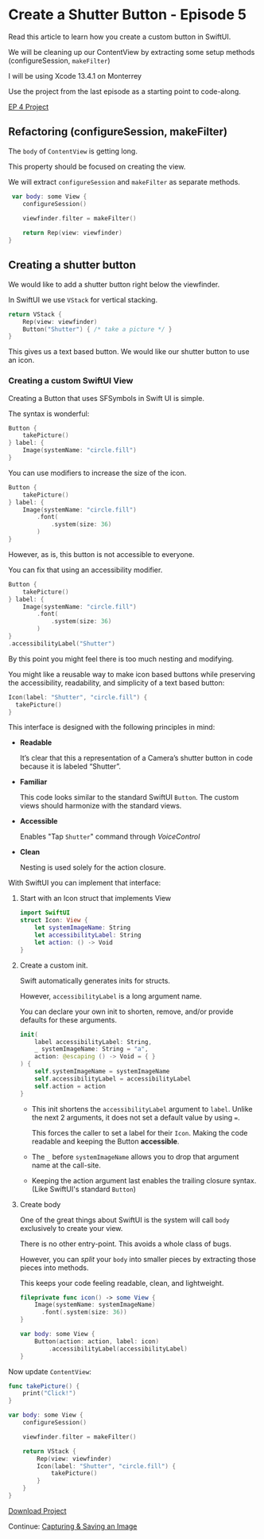 # Create a Shutter Button - Episode 5

<!-- statement of empowerment -->
Read this article to learn how you create a custom button in SwiftUI.

<!-- status update -->
We will be cleaning up our ContentView by extracting some setup methods (configureSession, `makeFilter`)

<!-- tool and environment version -->
I will be using Xcode 13.4.1 on Monterrey

<!-- call to action -->
Use the project from the last episode as a starting point to code-along.

<!-- material download -->
[EP 4 Project](https://github.com/ianleon/BlogCam/tree/Ep4)

## Refactoring (configureSession, makeFilter)

The `body` of `ContentView` is getting long. 

This property should be focused on creating the view. 

We will extract `configureSession` and `makeFilter` as separate methods.

```swift
 var body: some View {
    configureSession()
    
    viewfinder.filter = makeFilter()

    return Rep(view: viewfinder)
}
```


## Creating a shutter button

We would like to add a shutter button right below the viewfinder.

In SwiftUI we use `VStack` for vertical stacking.

```swift
return VStack {
    Rep(view: viewfinder)
    Button("Shutter") { /* take a picture */ }
}
```

This gives us a text based button. We would like our shutter button to use an icon.

### Creating a custom SwiftUI View

Creating a Button that uses SFSymbols in Swift UI is simple. 

The syntax is wonderful:

```swift
Button {
    takePicture()
} label: {
    Image(systemName: "circle.fill")
}
```

You can use modifiers to increase the size of the icon.

```swift
Button {
    takePicture()
} label: {
    Image(systemName: "circle.fill")
        .font(
            .system(size: 36)
        )
}

```

However, as is, this button is not accessible to everyone.

You can fix that using an accessibility modifier.

```swift
Button {
    takePicture()
} label: {
    Image(systemName: "circle.fill")
        .font(
            .system(size: 36)
        )
}
.accessibilityLabel("Shutter")
```

By this point you might feel there is too much nesting and modifying. 

You might like a reusable way to make icon based buttons while preserving the accessibility, readability, and simplicity of a text based button:

```swift
Icon(label: "Shutter", "circle.fill") {
  takePicture()
}
```

This interface is designed with the following principles in mind:

- **Readable** 

	It’s clear that this a representation of a Camera’s shutter button in code because it is labeled “Shutter”.

- **Familiar**
  
	This code looks similar to the standard SwiftUI `Button`. The custom views should harmonize with the standard views.
  
- **Accessible**
	
	Enables "Tap `Shutter`" command through *VoiceControl*
	 
- **Clean**

	Nesting is used solely for the action closure.

With SwiftUI you can implement that interface:

1. Start with an Icon struct that implements View

	```swift
	import SwiftUI
	struct Icon: View {
	    let systemImageName: String
	    let accessibilityLabel: String
	    let action: () -> Void
	}
	```

2. Create a custom init.

	Swift automatically generates inits for structs. 
	
	However, `accessibilityLabel` is a long argument name.
	
	You can declare your own init to shorten, remove, and/or provide defaults for these arguments.
	
	```swift
	init(
	    label accessibilityLabel: String,
	    _ systemImageName: String = "a",
	    action: @escaping () -> Void = { }
	) {
	    self.systemImageName = systemImageName
	    self.accessibilityLabel = accessibilityLabel
	    self.action = action
	}
	```
	
	- This init shortens the `accessibilityLabel` argument to `label`. Unlike the next 2 arguments, it does not set a default value by using `=`. 
		
		This forces the caller to set a label for their `Icon`. Making the code readable and keeping the Button **accessible**.
	
	- The `_` before `systemImageName` allows you to drop that argument name at the call-site. 
	
	- Keeping the action argument last enables the trailing closure syntax. (Like SwiftUI's standard `Button`)
	
3. Create body

	One of the great things about SwiftUI is the system will call `body` exclusively to create your view. 
	
	There is no other entry-point. This avoids a whole class of bugs. 
	
	However, you can *split* your `body` into smaller pieces by extracting those pieces into methods.
	
	This keeps your code feeling readable, clean, and lightweight.
	
	```swift
	fileprivate func icon() -> some View {
	    Image(systemName: systemImageName)
	      .font(.system(size: 36))
	}
    
	var body: some View {
	    Button(action: action, label: icon)
	        .accessibilityLabel(accessibilityLabel)
	}
	```
	
Now update `ContentView`:

```swift
func takePicture() {
    print("Click!")
}

var body: some View {
    configureSession()

    viewfinder.filter = makeFilter()

    return VStack {
        Rep(view: viewfinder)
        Icon(label: "Shutter", "circle.fill") {
            takePicture()
        }
    }
}
```

[Download Project](https://github.com/ianleon/BlogCam/tree/Ep5)

Continue: [Capturing & Saving an Image](ep6.md)
